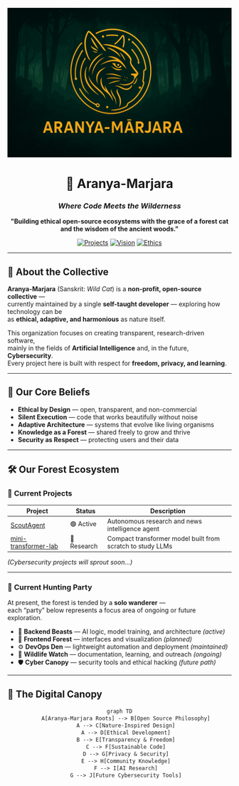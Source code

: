 <div align="center">

![Aranya-Marjara Banner](https://raw.githubusercontent.com/Aranya-Marjara/.github/main/profile/olk2.png)

<!-- Replace this placeholder with your real banner -->

# 🐾 Aranya-Marjara

### *Where Code Meets the Wilderness*

**"Building ethical open-source ecosystems with the grace of a forest cat and the wisdom of the ancient woods."**

[![Projects](https://img.shields.io/badge/🌿-Our_Projects-5D8F5A)](#-our-forest-ecosystem)
[![Vision](https://img.shields.io/badge/🌌-Our_Vision-5D8F5A)](#-about-the-collective)
[![Ethics](https://img.shields.io/badge/🕊️-Ethical_&_Free-5D8F5A)](#-our-core-beliefs)

</div>

---

## 🌳 About the Collective

**Aranya-Marjara** (Sanskrit: *Wild Cat*) is a **non-profit, open-source collective** —  
currently maintained by a single **self-taught developer** — exploring how technology can be  
as **ethical, adaptive, and harmonious** as nature itself.

This organization focuses on creating transparent, research-driven software,  
mainly in the fields of **Artificial Intelligence** and, in the future, **Cybersecurity**.  
Every project here is built with respect for **freedom, privacy, and learning**.

---

## 🏹 Our Core Beliefs

- **Ethical by Design** — open, transparent, and non-commercial  
- **Silent Execution** — code that works beautifully without noise  
- **Adaptive Architecture** — systems that evolve like living organisms  
- **Knowledge as a Forest** — shared freely to grow and thrive  
- **Security as Respect** — protecting users and their data  

---

## 🛠️ Our Forest Ecosystem

### 🌟 **Current Projects**

| Project | Status | Description |
|----------|---------|-------------|
| [ScoutAgent](https://github.com/Aranya-Marjara/ScoutAgent) | 🟢 Active | Autonomous research and news intelligence agent |
| [mini-transformer-lab](https://github.com/Aranya-Marjara/mini-transformer-lab) | 🧠 Research | Compact transformer model built from scratch to study LLMs |

*(Cybersecurity projects will sprout soon...)*

---

### 🎯 **Current Hunting Party**

At present, the forest is tended by a **solo wanderer** —  
each “party” below represents a focus area of ongoing or future exploration.

- 🦁 **Backend Beasts** — AI logic, model training, and architecture *(active)*  
- 🐾 **Frontend Forest** — interfaces and visualization *(planned)*  
- ⚙️ **DevOps Den** — lightweight automation and deployment *(maintained)*  
- 🦉 **Wildlife Watch** — documentation, learning, and outreach *(ongoing)*  
- 🛡️ **Cyber Canopy** — security tools and ethical hacking *(future path)*  

---

## 📜 The Digital Canopy

<div align="center">

```mermaid
graph TD
    A[Aranya-Marjara Roots] --> B[Open Source Philosophy]
    A --> C[Nature-Inspired Design]
    A --> D[Ethical Development]
    B --> E[Transparency & Freedom]
    C --> F[Sustainable Code]
    D --> G[Privacy & Security]
    E --> H[Community Knowledge]
    F --> I[AI Research]
    G --> J[Future Cybersecurity Tools]
